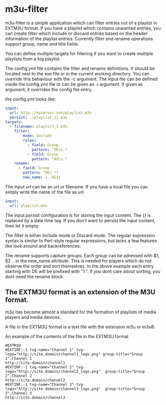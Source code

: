 # m3u-filter

m3u-filter is a simple application which can filter entries out of a playlist in EXTM3U format.
If you have a playlist which contains unwanted entries, you can create filter which include or discard entries
based on the header information of the playlist entries.
Currently filter and rename operations support group, name and title fields.

You can define multiple targets for filtering if you want to create multiple playlists from a big playlist.

The config.yml file contains the filter and rename definitions. It should be located next to the exe file or in the current working directory.
You can override this behaviour with the -c argument.
The input file can be defined inside the config.yml file or can be given as -i argument.
If given as argument, it overrides the config file entry.

the config.yml looks like:
```yaml
input:
  url: http://myserver.net/playlist.m3u
  persist: ./playlist_{}.m3u
targets:
  - filename: playlist_1.m3u
    filter:
        mode: Include
        rules:
          - field: Group
            pattern: ^DE\s.*
          - field: Group
            pattern: ^AU\s.*
    rename:
      - field: Group
        pattern: ^DE(.*)
        new_name: 1. DE$1
```
The input *url* can be an url or filename. If you have a local file you can simply write the name of the file as url:
```yaml
input:
  url: playlist.m3u
```
The input *persist* configuration is for storing the input content. The {} is replaced by a date time tag. If you don't
want to persist the input content, then let it empty.

The filter is either Include mode or Discard mode.
The regular expression syntax is similar to Perl-style regular expressions,
but lacks a few features like look around and backreferences.

The rename supports capture groups. Each group can be adressed with $1, $2 .. in the new_name attribute.
This is needed for players which do not observe the order and sort themselves. In the above example each entry starting
with DE will be prefixed with "1.". 
If you dont care about sorting, you dont need the rename block.


## The EXTM3U format is an extension of the M3U format.
m3u has become almost a standard for the formation of playlists of media players and media devices.

A file in the EXTM3U format is a text file with the extension m3u or m3u8.

An example of the contents of the file in the EXTM3U format
```
#EXTM3U
#EXTINF:-1 tvg-name="Channel 1" tvg-logo="http://site.domain/channel1_logo.png" group-title="Group 1",Channel 1
http://site.domain/channel1
#EXTINF:-1 tvg-name="Channel 2" tvg-logo="http://site.domain/channel2_logo.png"  group-title="Group 2",Channel 2
http://site.domain/channel2
#EXTINF:-1 tvg-name="Channel 3" tvg-logo="http://site.domain/channel3_logo.png"  group-title="Group 2",Channel 3
http://site.domain/channel3
```
